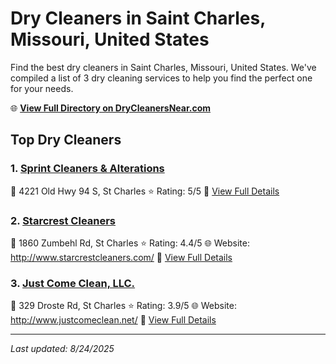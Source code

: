 # Dry Cleaners in Saint Charles, Missouri, United States

Find the best dry cleaners in Saint Charles, Missouri, United States. We've compiled a list of 3 dry cleaning services to help you find the perfect one for your needs.

🌐 **[View Full Directory on DryCleanersNear.com](https://drycleanersnear.com/city/US/Missouri/Saint%20Charles)**

## Top Dry Cleaners

### 1. [Sprint Cleaners & Alterations](https://drycleanersnear.com/dryCleaner/686f1eb21cef475d4de83c26/sprint-cleaners-alterations)
📍 4221 Old Hwy 94 S, St Charles
⭐ Rating: 5/5
🔗 [View Full Details](https://drycleanersnear.com/dryCleaner/686f1eb21cef475d4de83c26/sprint-cleaners-alterations)

### 2. [Starcrest Cleaners](https://drycleanersnear.com/dryCleaner/686f1eb01cef475d4de83be3/starcrest-cleaners)
📍 1860 Zumbehl Rd, St Charles
⭐ Rating: 4.4/5
🌐 Website: http://www.starcrestcleaners.com/
🔗 [View Full Details](https://drycleanersnear.com/dryCleaner/686f1eb01cef475d4de83be3/starcrest-cleaners)

### 3. [Just Come Clean, LLC.](https://drycleanersnear.com/dryCleaner/686f1eaf1cef475d4de83bab/just-come-clean-llc)
📍 329 Droste Rd, St Charles
⭐ Rating: 3.9/5
🌐 Website: http://www.justcomeclean.net/
🔗 [View Full Details](https://drycleanersnear.com/dryCleaner/686f1eaf1cef475d4de83bab/just-come-clean-llc)


---

*Last updated: 8/24/2025*
